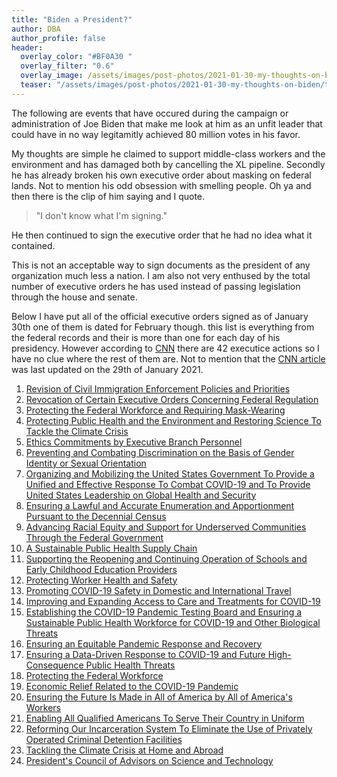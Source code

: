 ```yaml
---
title: "Biden a President?"
author: DBA
author_profile: false
header:
  overlay_color: "#BF0A30 "
  overlay_filter: "0.6"
  overlay_image: /assets/images/post-photos/2021-01-30-my-thoughts-on-biden/header.jpg
  teaser: "/assets/images/post-photos/2021-01-30-my-thoughts-on-biden/teaser.jpg"
---
```


The following are events that have occured during the campaign or administration of Joe Biden that make me look at him as an unfit leader that could have in no way legitamitly achieved 80 million votes in his favor.

My thoughts are simple he claimed to support middle-class workers and the environment and has damaged both by cancelling the XL pipeline. Secondly he has already broken his own executive order about masking on federal lands. Not to mention his odd obsession with smelling people. Oh ya and then there is the clip of him saying and I quote.

> "I don't know what I'm signing."

He then continued to sign the executive order that he had no idea what it contained.

This is not an acceptable way to sign documents as the president of any organization much less a nation. I am also not very enthused by the total number of executive orders he has used instead of passing legislation through the house and senate.

Below I have put all of the official executive orders signed as of January 30th one of them is dated for February though. this list is everything from the federal records and their is more than one for each day of his presidency. However according to [CNN](https://www.cnn.com/2021/01/29/politics/biden-executive-orders-climate-health-care-coronavirus-immigration/index.html) there are 42 executice actions so I have no clue where the rest of them are. Not to mention that the [CNN article](https://www.cnn.com/2021/01/29/politics/biden-executive-orders-climate-health-care-coronavirus-immigration/index.html) was last updated on the 29th of January 2021.

1. [Revision of Civil Immigration Enforcement Policies and Priorities](https://www.govinfo.gov/content/pkg/FR-2021-01-25/pdf/2021-01768.pdf)
2. [Revocation of Certain Executive Orders Concerning Federal Regulation](https://www.govinfo.gov/content/pkg/FR-2021-01-25/pdf/2021-01767.pdf)
3. [Protecting the Federal Workforce and Requiring Mask-Wearing](https://www.govinfo.gov/content/pkg/FR-2021-01-25/pdf/2021-01766.pdf)
4. [Protecting Public Health and the Environment and Restoring Science To Tackle the Climate Crisis](https://www.govinfo.gov/content/pkg/FR-2021-01-25/pdf/2021-01765.pdf)
5. [Ethics Commitments by Executive Branch Personnel](https://www.govinfo.gov/content/pkg/FR-2021-01-25/pdf/2021-01762.pdf)
6. [Preventing and Combating Discrimination on the Basis of Gender Identity or Sexual Orientation](https://www.govinfo.gov/content/pkg/FR-2021-01-25/pdf/2021-01761.pdf)
7. [Organizing and Mobilizing the United States Government To Provide a Unified and Effective Response To Combat COVID-19 and To Provide United States Leadership on Global Health and Security](https://www.govinfo.gov/content/pkg/FR-2021-01-25/pdf/2021-01759.pdf)
8. [Ensuring a Lawful and Accurate Enumeration and Apportionment Pursuant to the Decennial Census](https://www.govinfo.gov/content/pkg/FR-2021-01-25/pdf/2021-01755.pdf)
9. [Advancing Racial Equity and Support for Underserved Communities Through the Federal Government](https://www.govinfo.gov/content/pkg/FR-2021-01-25/pdf/2021-01753.pdf)
10. [A Sustainable Public Health Supply Chain](https://www.govinfo.gov/content/pkg/FR-2021-01-26/pdf/2021-01865.pdf)
11. [Supporting the Reopening and Continuing Operation of Schools and Early Childhood Education Providers](https://www.govinfo.gov/content/pkg/FR-2021-01-26/pdf/2021-01864.pdf)
12. [Protecting Worker Health and Safety](https://www.govinfo.gov/content/pkg/FR-2021-01-26/pdf/2021-01863.pdf)
13. [Promoting COVID-19 Safety in Domestic and International Travel](https://www.govinfo.gov/content/pkg/FR-2021-01-26/pdf/2021-01859.pdf)
14. [Improving and Expanding Access to Care and Treatments for COVID-19](https://www.govinfo.gov/content/pkg/FR-2021-01-26/pdf/2021-01858.pdf)
15. [Establishing the COVID-19 Pandemic Testing Board and Ensuring a Sustainable Public Health Workforce for COVID-19 and Other Biological Threats](https://www.govinfo.gov/content/pkg/FR-2021-01-26/pdf/2021-01854.pdf)
16. [Ensuring an Equitable Pandemic Response and Recovery](https://www.govinfo.gov/content/pkg/FR-2021-01-26/pdf/2021-01852.pdf)
17. [Ensuring a Data-Driven Response to COVID-19 and Future High-Consequence Public Health Threats](https://www.govinfo.gov/content/pkg/FR-2021-01-26/pdf/2021-01849.pdf)
18. [Protecting the Federal Workforce](https://www.govinfo.gov/content/pkg/FR-2021-01-27/pdf/2021-01924.pdf)
19. [Economic Relief Related to the COVID-19 Pandemic](https://www.govinfo.gov/content/pkg/FR-2021-01-27/pdf/2021-01923.pdf)
20. [Ensuring the Future Is Made in All of America by All of America's Workers](https://www.govinfo.gov/content/pkg/FR-2021-01-28/pdf/2021-02038.pdf)
21. [Enabling All Qualified Americans To Serve Their Country in Uniform](https://www.govinfo.gov/content/pkg/FR-2021-01-28/pdf/2021-02034.pdf)
22. [Reforming Our Incarceration System To Eliminate the Use of Privately Operated Criminal Detention Facilities](https://www.govinfo.gov/content/pkg/FR-2021-01-29/pdf/2021-02070.pdf)
23. [Tackling the Climate Crisis at Home and Abroad](https://www.govinfo.gov/content/pkg/FR-2021-02-01/pdf/2021-02177.pdf)
24. [President's Council of Advisors on Science and Technology](https://www.govinfo.gov/content/pkg/FR-2021-02-01/pdf/2021-02176.pdf)
